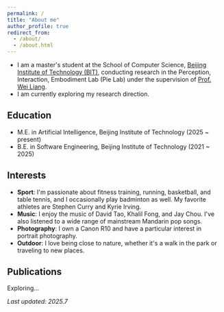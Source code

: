 ```yaml
---
permalink: /
title: "About me"
author_profile: true
redirect_from: 
  - /about/
  - /about.html
---
```


* I am a master's student at the School of Computer Science, [Beijing Institute of Technology (BIT)](https://www.bit.edu.cn/), conducting research in the Perception, Interaction, Embodiment Lab (Pie Lab) under the supervision of [Prof. Wei Liang](https://pie-lab.cn/).  
* I am currently exploring my research direction.  

## Education
* M.E. in Artificial Intelligence, Beijing Institute of Technology (2025 ~ present)  
* B.E. in Software Engineering, Beijing Institute of Technology (2021 ~ 2025)

## Interests
* **Sport**: I'm passionate about fitness training, running, basketball, and table tennis, and I occasionally play badminton as well. My favorite athletes are Stephen Curry and Kyrie Irving.  
* **Music**: I enjoy the music of David Tao, Khalil Fong, and Jay Chou. I've also listened to a wide range of mainstream Mandarin pop songs.  
* **Photography**: I own a Canon R10 and have a particular interest in portrait photography.  
* **Outdoor**: I love being close to nature, whether it's a walk in the park or traveling to new places.

## Publications
Exploring...  

*Last updated: 2025.7*
